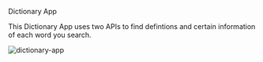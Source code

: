 Dictionary App

This Dictionary App uses two APIs to find defintions and certain information of each word you search.

![dictionary-app](https://user-images.githubusercontent.com/74805696/148101652-d0c5aac0-3090-46ea-a777-d93feecce4e6.jpg)

